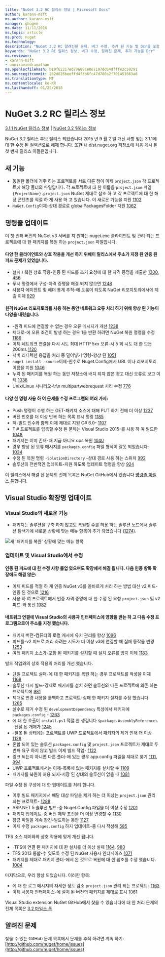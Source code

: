 ```yaml
---
title: "NuGet 3.2 RC 릴리스 정보 | Microsoft Docs"
author: karann-msft
ms.author: karann-msft
manager: ghogen
ms.date: 11/11/2016
ms.topic: article
ms.prod: nuget
ms.technology: 
description: "NuGet 3.2 RC 알려진된 문제, 버그 수정, 추가 된 기능 및 Dcr를 포함 하 여에 대 한 릴리스 정보입니다."
keywords: "NuGet 3.2 RC 릴리스 정보, 버그 수정, 알려진 문제, 추가 기능을 Dcr"
ms.reviewer:
- karann-msft
- unniravindranathan
ms.openlocfilehash: b19f62217ed79689ce067107dd64dfffe2c59291
ms.sourcegitcommit: 262d026beeffd4f3b6fc47d780a2f701451663a8
ms.translationtype: MT
ms.contentlocale: ko-KR
ms.lasthandoff: 01/25/2018
---
```

# <a name="nuget-32-rc-release-notes"></a>NuGet 3.2 RC 릴리스 정보

[3.1.1 NuGet 릴리스 정보](../release-notes/nuget-3.1.1.md) | [NuGet 3.2 릴리스 정보](../release-notes/nuget-3.2.md)

NuGet 3.2 릴리스 후보 릴리스 되었습니다 2015 년 9 월 2 일 개선 사항 및는 3.1.1에 대 한 수정 된 컬렉션으로 해제 합니다.  또한 새 dist.nuget.org 저장소에 처음 게시 된 첫 번째 릴리스 이들은입니다.

## <a name="new-features"></a>새 기능

* 동일한 폴더에 거주 하는 프로젝트를 서로 다른 점이 이제 `project.json` 각 프로젝트에 해당 폴더의 파일입니다.  각 프로젝트에 대 한 이름을 `project.json` 파일 `{ProjectName}.project.json` NuGet 제대로 참조 하 고 각 프로젝트에 대 한 해당 콘텐츠를 적절 하 게 사용 하 고 있습니다.  이 새로운 기능을 지원 [1102](https://github.com/NuGet/Home/issues/1102)
* `NuGet.Config`이제-상대 경로로 globalPackagesFolder 지원 [1062](https://github.com/NuGet/Home/issues/1062)

## <a name="command-line-updates"></a>명령줄 업데이트

이 첫 번째 버전의 NuGet v3 서버를 지 원하는 nuget.exe 클라이언트 및 관리 되는 프로젝트에 대 한 패키지를 복원 하는 `project.json` 파일입니다.

#### <a name="there-were-a-number-of-authenticated-feed-issues-that-were-addressed-in-this-release-to-improve-interactions-with-the-client"></a>다양 한 클라이언트와 상호 작용을 개선 하기 위해이 릴리스에서 주소가 지정 된 인증 된 피드 문제가 있었습니다.

* 설치 / 복원 상호 작용-인증 된 피드를 초기 요청에 대 한 자격 증명을 제출만 [1300](https://github.com/NuGet/Home/issues/1300), [456](https://github.com/NuGet/Home/issues/456)
* 푸시 명령에서 구성-자격 증명을 해결 되지 않으면 [1248](https://github.com/NuGet/Home/issues/1248)
* 사용자 에이전트 및 헤더 통계 추적-에 도움이 되도록 NuGet 리포지토리에서에 제출 이제 [929](https://github.com/NuGet/Home/issues/929)

#### <a name="we-made-a-number-of-improvements-to-better-handle-network-failures-while-attempting-to-work-with-a-remote-nuget-repository"></a>원격 NuGet 리포지토리를 사용 하는 동안 네트워크 오류 처리 하기 위해 향상 된 기능이 다양을 내렸습니다.

* -원격 피드에 연결할 수 없는 경우 오류 메시지가 개선 [1238](https://github.com/NuGet/Home/issues/1238)
* 제대로-에 오류 조건이 발생 하는 경우 1을 반환 하려면 NuGet 복원 명령을 수정 [1186](https://github.com/NuGet/Home/issues/1186)
* 이제 네트워크 연결을 다시 시도 최대 HTTP 5xx 오류-시 5 회 시도 대 한 모든 200ms [1120](https://github.com/NuGet/Home/issues/1120)
* 서버 리디렉션 응답을 처리 중 밀어넣기 명령-향상 된 [1051](https://github.com/NuGet/Home/issues/1051)
* `nuget install -source`이제-인수로 Nuget.Config에서 URL 이나 리포지토리 이름을 지원 [1046](https://github.com/NuGet/Home/issues/1046)
* 누락 된 패키지를 복원 하는 동안 저장소에 배치 되지 않은 경고 대신 오류로 보고 이제 [1038](https://github.com/NuGet/Home/issues/1038)
* Unix/Linux 시나리오-\r\n multipartwebrequest 처리 수정 [776](https://github.com/NuGet/Home/issues/776)

#### <a name="there-are-a-number-of-fixes-to-issues-with-various-commands"></a>다양 한 명령 사용 하 여 문제를 수정 프로그램의 여러 가지:

* Push 명령이 수행 하는 GET-패키지 소스에 대해 PUT 하기 전에 더 이상 [1237](https://github.com/NuGet/Home/issues/1237)
* 버전 번호를 더 이상 반복 하는 목록 표시 명령 [1185](https://github.com/NuGet/Home/issues/1185)
* 팩-빌드 인수와 함께 이제 제대로 지원 C# 6.0- [1107](https://github.com/NuGet/Home/issues/1107)
* F # 프로젝트를 압축할 수정 된 문제는 Visual Studio 2015-를 사용 하 여 빌드한 [1048](https://github.com/NuGet/Home/issues/1048)
* 패키지는 이미 존재-때 지금 아니요 ops 복원 [1040](https://github.com/NuGet/Home/issues/1040)
* 경우 향상 된 오류 메시지를 `packages.config` 파일 형식이 잘못 되었습니다- [1034](https://github.com/NuGet/Home/issues/1034)
* 수정 된 복원 명령 `-SolutionDirectory` -상대 경로 사용 하는 스위치 [992](https://github.com/NuGet/Home/issues/992)
* 솔루션의 전반적인 업데이트-지원 하도록 업데이트 명령을 향상 [924](https://github.com/NuGet/Home/issues/924)

이 릴리스에서 해결 된 문제의 전체 목록은 NuGet GitHub에서 있습니다 [명령줄 마일스 톤](https://github.com/nuget/home/issues?utf8=%E2%9C%93&q=is%3Aissue+milestone%3A3.2.0-commandline+is%3Aclosed+-label%3AClosedAs%3ADuplicate)합니다.

## <a name="visual-studio-extension-updates"></a>Visual Studio 확장명 업데이트

### <a name="new-features-in-visual-studio"></a>Visual Studio의 새로운 기능

* 패키지는 솔루션을 구축 하지 않고도 복원할 수를 허용 하는 솔루션 노드에서 솔루션 탐색기에 새로운 상황에 맞는 메뉴 항목이 추가 되었습니다 ([1274](https://github.com/NuGet/Home/issues/1274)).

![새 '패키지를 복원' 상황에 맞는 메뉴 항목](./media/NuGet-3.2/newContextMenu.png)

### <a name="updates-and-fixes-in-visual-studio"></a>업데이트 및 Visual Studio에서 수정

#### <a name="the-fixes-for-authenticated-feeds-were-rolled-up-and-addressed-in-the-extension-as-well--the-following-authentication-items-were-also-addressed-in-the-extension"></a>인증 된 피드에 대 한 수정 사항 롤업 였으며도 확장에서 해결 됩니다.  다음 인증 항목 확장에도 해결 않은:

* 이제 피드를 적절 하 게 인증 NuGet v3를 올바르게 처리 하는 방법 대신 v2 피드-인증 된 것으로 [1216](https://github.com/NuGet/Home/issues/1216)
* 사용 하 여 프로젝트에서 인증 자격 증명에 대 한 수정 된 요청 `project.json` 및 v2 피드-와 통신 [1082](https://github.com/NuGet/Home/issues/1082)

#### <a name="network-connectivity-had-affected-the-user-interface-in-visual-studio-and-we-addressed-this-with-the-following-fixes"></a>네트워크 연결에 Visual Studio의 사용자 인터페이스에 영향을 받는 하 고 다음 수정 프로그램으로이 주소를 지정 했습니다.

* 패키지 버전-컴퓨터의 로컬 캐시에 유지 관리를 향상 [1096](https://github.com/NuGet/Home/issues/1096)
* 피드를-v2 피드로 처리 하려는 시도가 더 이상 v3에 연결할 때 실패 동작을 변경 [1253](https://github.com/NuGet/Home/issues/1253)
* 여러 패키지 소스가-포함 된 패키지를 설치할 때 설치 오류를 방지 이제 [1183](https://github.com/NuGet/Home/issues/1183)

빌드 작업와의 상호 작용의 처리를 개선 했습니다.

* 단일 프로젝트 실패-에 대 한 패키지를 복원 하는 경우 프로젝트를 작성을 이제 [1169](https://github.com/NuGet/Home/issues/1169)
* 솔루션 다시 빌드-강제로 패키지를 설치 하면 솔루션의 다른 프로젝트에 의존 하는 프로젝트에 [981](https://github.com/NuGet/Home/issues/981)
* 제대로 변경 내용을 롤백하고 프로젝트-실패 한 패키지 설치를 수정 했습니다. [1265](https://github.com/NuGet/Home/issues/1265)
* 실수로 제거 수정 된 `developmentDependency` 특성에서 패키지에 `packages.config`  -  [1263](https://github.com/NuGet/Home/issues/1263)
* 에 대 한 호출이 `install.ps1` 적절 한 생깁니다 `$package.AssemblyReferences` -전달 된 개체가 [1245](https://github.com/NuGet/Home/issues/1245)
* -잘못 된 상태에는 프로젝트를 UWP 프로젝트에서 패키지의 제거 인해 더 이상 [1128](https://github.com/NuGet/Home/issues/1128)
* 혼합 되어 있는 솔루션 `packages.config` 및 `project.json` 프로젝트가 제대로 두 번째 요구 하지 않고 빌드 이제 빌드 작업- [1122](https://github.com/NuGet/Home/issues/1122)
* 링크 되는지 아니면 다른 폴더-에 있는 경우 app.config 파일을 제대로 찾기 [1111](https://github.com/NuGet/Home/issues/1111), [894](https://github.com/NuGet/Home/issues/894)
* UWP 프로젝트에서는 이제-목록에 없는 패키지를 설치할 수 [1109](https://github.com/NuGet/Home/issues/1109)
* 패키지를 복원이 허용 되지-저장 된 상태의 솔루션이 없을 때 [1081](https://github.com/NuGet/Home/issues/1081)


파일 수정 된 구성에 대 한 업데이트를 처리 합니다.

* 이후 빌드 패키지에서 배달 대상 파일을 제거 하는 더 이상는 `project.json` 관리 되는 프로젝트- [1288](https://github.com/NuGet/Home/issues/1288)
* ASP.NET 5 솔루션 빌드-중 Nuget.Config 파일을 더 이상 수정 [1201](https://github.com/NuGet/Home/issues/1201)
* 패키지 업데이트-중 버전 제약 조건을 더 이상 변경할 수 [1130](https://github.com/NuGet/Home/issues/1130)
* 잠금 파일을 계속 잠긴-빌드하는 동안 [1127](https://github.com/NuGet/Home/issues/1127)
* 이제 수정 `packages.config` 하지 업데이트-중 다시 작성해 [585](https://github.com/NuGet/Home/issues/585)


TFS 소스 제어와의 상호 작용에 맞게 개선 됩니다.

* -TFS에 연결 된 패키지에 대 한 설치를 더 이상 실패 [1164](https://github.com/NuGet/Home/issues/1164), [980](https://github.com/NuGet/Home/issues/980)
* TFS 2013 통합-수 있도록 수정 된 NuGet 사용자 인터페이스 [1071](https://github.com/NuGet/Home/issues/1071)
* 패키지를 제대로 패키지 폴더-에서 온 것으로 복원에 대 한 참조를 수정 했습니다. [1004](https://github.com/NuGet/Home/issues/1004)

마지막으로, 우리 향상 되었습니다. 이러한 항목:

* 에 대 한 로그 메시지의 자세한 정도 감소 `project.json` 관리 되는 프로젝트- [1163](https://github.com/NuGet/Home/issues/1163)
* 이제 사용자 인터페이스-에 설치 된 버전의 패키지를 제대로 표시 [1061](https://github.com/NuGet/Home/issues/1061)


Visual Studio extension NuGet GitHub에서 찾을 수 있습니다에 대 한 처리 문제의 전체 목록은 [3.2 마일스 톤](https://github.com/nuget/home/issues?q=is%3Aissue+is%3Aclosed+-label%3AClosedAs%3ADuplicate+milestone%3A3.2)

## <a name="known-issues"></a>알려진 문제

찾을 수 있는 GitHub 문제 목록에서 문제를 추적 하려면 계속 하기: [http://github.com/nuget/home/issues](http://github.com/nuget/home/issues)